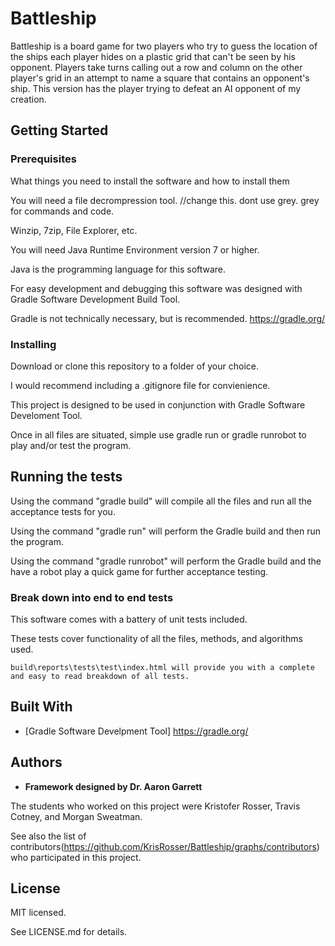# Battleship

Battleship is a board game for two players who try to guess the location of the ships each player hides on a plastic grid that can't be seen by his opponent.
Players take turns calling out a row and column on the other player's grid in an attempt to name a square that contains an opponent's ship. 
This version has the player trying to defeat an AI opponent of my creation. 

## Getting Started


### Prerequisites

What things you need to install the software and how to install them

You will need a file decrompression tool. //change this. dont use grey. grey for commands and code.

Winzip, 7zip, File Explorer, etc.

You will need Java Runtime Environment version 7 or higher.

Java is the programming language for this software.

For easy development and debugging this software was designed with Gradle Software Development Build Tool.

Gradle is not technically necessary, but is recommended. https://gradle.org/


### Installing

Download or clone this repository to a folder of your choice.

I would recommend including a .gitignore file for convienience.

This project is designed to be used in conjunction with Gradle Software Develoment Tool.

Once in all files are situated, simple use gradle run or gradle runrobot to play and/or test the program.

## Running the tests

Using the command "gradle build" will compile all the files and run all the acceptance tests for you.

Using the command "gradle run" will perform the Gradle build and then run the program.

Using the command "gradle runrobot" will perform the Gradle build and the have a robot play a quick game for further acceptance testing.

### Break down into end to end tests

This software comes with a battery of unit tests included.

These tests cover functionality of all the files, methods, and algorithms used.

```
build\reports\tests\test\index.html will provide you with a complete and easy to read breakdown of all tests.
```

## Built With

* [Gradle Software Develpment Tool] https://gradle.org/

## Authors

* **Framework designed by Dr. Aaron Garrett** 

The students who worked on this project were Kristofer Rosser, Travis Cotney, and Morgan Sweatman. 

See also the list of contributors(https://github.com/KrisRosser/Battleship/graphs/contributors) who participated in this project.

## License

MIT licensed.

See LICENSE.md for details.
